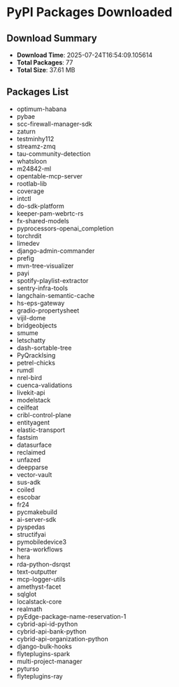 # PyPI Packages Downloaded

## Download Summary
- **Download Time**: 2025-07-24T16:54:09.105614
- **Total Packages**: 77
- **Total Size**: 37.61 MB

## Packages List
- optimum-habana
- pybae
- scc-firewall-manager-sdk
- zaturn
- testminhy112
- streamz-zmq
- tau-community-detection
- whatsloon
- m24842-ml
- opentable-mcp-server
- rootlab-lib
- coverage
- intctl
- do-sdk-platform
- keeper-pam-webrtc-rs
- fx-shared-models
- pyprocessors-openai_completion
- torchrdit
- limedev
- django-admin-commander
- prefig
- mvn-tree-visualizer
- payi
- spotify-playlist-extractor
- sentry-infra-tools
- langchain-semantic-cache
- hs-eps-gateway
- gradio-propertysheet
- vijil-dome
- bridgeobjects
- smume
- letschatty
- dash-sortable-tree
- PyQrackIsing
- petrel-chicks
- rumdl
- nrel-bird
- cuenca-validations
- livekit-api
- modelstack
- ceilfeat
- cribl-control-plane
- entityagent
- elastic-transport
- fastsim
- datasurface
- reclaimed
- unfazed
- deepparse
- vector-vault
- sus-adk
- coiled
- escobar
- fr24
- pycmakebuild
- ai-server-sdk
- pyspedas
- structifyai
- pymobiledevice3
- hera-workflows
- hera
- rda-python-dsrqst
- text-outputter
- mcp-logger-utils
- amethyst-facet
- sqlglot
- localstack-core
- realmath
- pyEdge-package-name-reservation-1
- cybrid-api-id-python
- cybrid-api-bank-python
- cybrid-api-organization-python
- django-bulk-hooks
- flyteplugins-spark
- multi-project-manager
- pyturso
- flyteplugins-ray
